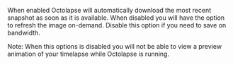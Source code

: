 When enabled Octolapse will automatically download the most recent snapshot as soon as it is available.  When disabled you will have the option to refresh the image on-demand.  Disable this option if you need to save on bandwidth.

Note:  When this options is disabled you will not be able to view a preview animation of your timelapse while Octolapse is running.
